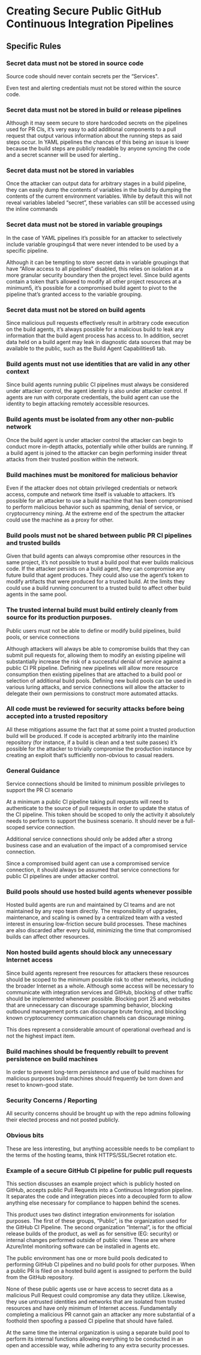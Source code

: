 # Creating Secure Public GitHub Continuous Integration Pipelines

## Specific Rules

### Secret data must not be stored in source code

Source code should never contain secrets per the “Services".

Even test and alerting credentials must not be stored within the source code.

### Secret data must not be stored in build or release pipelines

Although it may seem secure to store hardcoded secrets on the pipelines used for PR CIs, it’s very easy to add additional components to a pull request that output various information about the running steps as said steps occur. In YAML pipelines the chances of this being an issue is lower because the build steps are publicly readable by anyone syncing the code and a secret scanner will be used for alerting..

### Secret data must not be stored in variables

Once the attacker can output data for arbitrary stages in a build pipeline, they can easily dump the contents of variables in the build by dumping the contents of the current environment variables. While by default this will not reveal variables labeled “secret”, these variables can still be accessed using the inline commands

### Secret data must not be stored in variable groupings

In the case of YAML pipelines it’s possible for an attacker to selectively include variable groupings4 that were never intended to be used by a specific pipeline.

Although it can be tempting to store secret data in variable groupings that have “Allow access to all pipelines” disabled, this relies on isolation at a more granular security boundary then the project level. Since build agents contain a token that’s allowed to modify all other project resources at a minimum5, it’s possible for a compromised build agent to pivot to the pipeline that’s granted access to the variable grouping.

### Secret data must not be stored on build agents

Since malicious pull requests effectively result in arbitrary code execution on the build agents, it’s always possible for a malicious build to leak any information that the build agent process has access to. In addition, secret data held on a build agent may leak in diagnostic data sources that may be available to the public, such as the Build Agent Capabilities6 tab.

### Build agents must not use identities that are valid in any other context

Since build agents running public CI pipelines must always be considered under attacker control, the agent identity is also under attacker control. If agents are run with corporate credentials, the build agent can use the identity to begin attacking remotely accessible resources.

### Build agents must be isolated from any other non-public network

Once the build agent is under attacker control the attacker can begin to conduct more in-depth attacks, potentially while other builds are running. If a build agent is joined to the attacker can begin performing insider threat attacks from their trusted position within the network.

### Build machines must be monitored for malicious behavior

Even if the attacker does not obtain privileged credentials or network access, compute and network time itself is valuable to attackers. It’s possible for an attacker to use a build machine that has been compromised to perform malicious behavior such as spamming, denial of service, or cryptocurrency mining. At the extreme end of the spectrum the attacker could use the machine as a proxy for other.

### Build pools must not be shared between public PR CI pipelines and trusted builds

Given that build agents can always compromise other resources in the same project, it’s not possible to trust a build pool that ever builds malicious code. If the attacker persists on a build agent, they can compromise any future build that agent produces. They could also use the agent’s token to modify artifacts that were produced for a trusted build. At the limits they could use a build running concurrent to a trusted build to affect other build agents in the same pool.

### The trusted internal build must build entirely cleanly from source for its production purposes.

Public users must not be able to define or modify build pipelines, build pools, or service connections

Although attackers will always be able to compromise builds that they can submit pull requests for, allowing them to modify an existing pipeline will substantially increase the risk of a successful denial of service against a public CI PR pipeline. Defining new pipelines will allow more resource consumption then existing pipelines that are attached to a build pool or selection of additional build pools. Defining new build pools can be used in various luring attacks, and service connections will allow the attacker to delegate their own permissions to construct more automated attacks.

### All code must be reviewed for security attacks before being accepted into a trusted repository

All these mitigations assume the fact that at some point a trusted production build will be produced. If code is accepted arbitrarily into the mainline repository (for instance, if a build is clean and a test suite passes) it’s possible for the attacker to trivially compromise the production instance by creating an exploit that’s sufficiently non-obvious to casual readers.

### General Guidance

Service connections should be limited to minimum possible privileges to support the PR CI scenario

At a minimum a public CI pipeline taking pull requests will need to authenticate to the source of pull requests in order to update the status of the CI pipeline. This token should be scoped to only the activity it absolutely needs to perform to support the business scenario. It should never be a full-scoped service connection.

Additional service connections should only be added after a strong business case and an evaluation of the impact of a compromised service connection.

Since a compromised build agent can use a compromised service connection, it should always be assumed that service connections for public CI pipelines are under attacker control.

### Build pools should use hosted build agents whenever possible

Hosted build agents are run and maintained by CI teams and are not maintained by any repo team directly. The responsibility of upgrades, maintenance, and scaling is owned by a centralized team with a vested interest in ensuring low-friction secure build processes. These machines are also discarded after every build, minimizing the time that compromised builds can affect other resources.

### Non hosted build agents should block any unnecessary Internet access

Since build agents represent free resources for attackers these resources should be scoped to the minimum possible risk to other networks, including the broader Internet as a whole. Although some access will be necessary to communicate with integration services and GitHub, blocking of other traffic should be implemented whenever possible. Blocking port 25 and websites that are unnecessary can discourage spamming behavior, blocking outbound management ports can discourage brute forcing, and blocking known cryptocurrency communication channels can discourage mining.

This does represent a considerable amount of operational overhead and is not the highest impact item.

### Build machines should be frequently rebuilt to prevent persistence on build machines

In order to prevent long-term persistence and use of build machines for malicious purposes build machines should frequently be torn down and reset to known-good state.

### Security Concerns / Reporting

All security concerns should be brought up with the repo admins following their elected process and not posted publicly.

### Obvious bits

These are less interesting, but anything accessible needs to be compliant to the terms of the hosting teams, think HTTPS/SSL/Secret rotation etc.

### Example of a secure GitHub CI pipeline for public pull requests

This section discusses an example project which is publicly hosted on GitHub, accepts public Pull Requests into a Continuous Integration pipeline. It separates the code and integration pieces into a decoupled form to allow anything else necessary for compliance to happen behind the scenes.

This product uses two distinct integration environments for isolation purposes. The first of these groups, “Public”, is the organization used for the GitHub CI Pipeline. The second organization “Internal”, is for the official release builds of the product, as well as for sensitive (EG: security) or internal changes performed outside of public view. These are where Azure/Intel monitoring software can be installed in agents etc.

The public environment has one or more build pools dedicated to performing GitHub CI pipelines and no build pools for other purposes. When a public PR is filed on a hosted build agent is assigned to perform the build from the GitHub repository.

None of these public agents use or have access to secret data as a malicious Pull Request could compromise any data they utilize. Likewise, they use untrusted identities and networks that are isolated from trusted resources and have only minimum of Internet access. Fundamentally completing a malicious PR cannot gain an attacker any more substantial of a foothold then spoofing a passed CI pipeline that should have failed.

At the same time the internal organization is using a separate build pool to perform its internal functions allowing everything to be conducted in an open and accessible way, while adhering to any extra security processes.